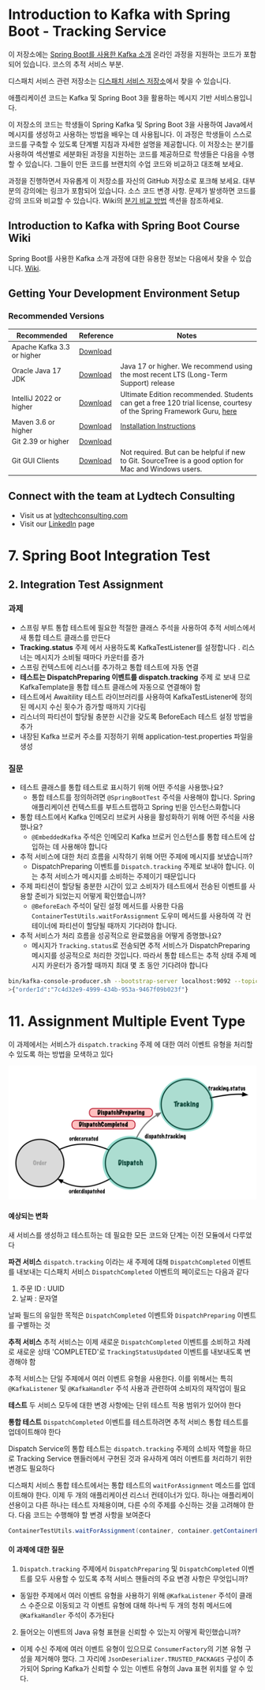 # Introduction to Kafka with Spring Boot - Tracking Service

이 저장소에는 [Spring Boot를 사용한 Kafka 소개](https://www.udemy.com/course/introduction-to-kafka-with-spring-boot/?referralCode=15118530CA63AD1AF16D) 온라인 과정을 지원하는 코드가 포함되어 있습니다. 코스의 추적 서비스 부분.

디스패치 서비스 관련 저장소는 [디스패치 서비스 저장소](https://github.com/lydtechconsulting/introduction-to-kafka-with-spring-boot)에서 찾을 수 있습니다.

애플리케이션 코드는 Kafka 및 Spring Boot 3을 활용하는 메시지 기반 서비스용입니다.

이 저장소의 코드는 학생들이 Spring Kafka 및 Spring Boot 3을 사용하여 Java에서 메시지를 생성하고 사용하는 방법을 배우는 데 사용됩니다.
이 과정은 학생들이 스스로 코드를 구축할 수 있도록 단계별 지침과 자세한 설명을 제공합니다.
이 저장소는 분기를 사용하여 섹션별로 세분화된 과정을 지원하는 코드를 제공하므로 학생들은 다음을 수행할 수 있습니다.
그들이 만든 코드를 브랜치의 수업 코드와 비교하고 대조해 보세요.

과정을 진행하면서 자유롭게 이 저장소를 자신의 GitHub 저장소로 포크해 보세요. 대부분의 강의에는 링크가 포함되어 있습니다.
소스 코드 변경 사항. 문제가 발생하면 코드를 강의 코드와 비교할 수 있습니다. Wiki의 [분기 비교 방법](https://github.com/lydtechconsulting/introduction-to-kafka-with-spring-boot/wiki#how-to-compare-branches) 섹션을 참조하세요.

## Introduction to Kafka with Spring Boot Course Wiki
Spring Boot를 사용한 Kafka 소개 과정에 대한 유용한 정보는 다음에서 찾을 수 있습니다. [Wiki](https://github.com/lydtechconsulting/introduction-to-kafka-with-spring-boot/wiki).


## Getting Your Development Environment Setup
### Recommended Versions
| Recommended                | Reference                                                             | Notes                                                                                                                                                                                                                                                          |
|----------------------------|-----------------------------------------------------------------------|----------------------------------------------------------------------------------------------------------------------------------------------------------------------------------------------------------------------------------------------------------------|
| Apache Kafka 3.3 or higher | [Download](https://kafka.apache.org/downloads)                        |                                                                                                                                                                                    |
| Oracle Java 17 JDK         | [Download](https://www.oracle.com/java/technologies/downloads/#java17) | Java 17 or higher. We recommend using the most recent LTS (Long-Term Support) release                                                                                                                                                                          |
| IntelliJ 2022 or higher    | [Download](https://www.jetbrains.com/idea/download/)                  | Ultimate Edition recommended. Students can get a free 120 trial license, courtesy of the Spring Framework Guru, [here](https://github.com/springframeworkguru/spring5webapp/wiki/Which-IDE-to-Use%3F#how-do-i-get-the-free-120-day-trial-to-intellij-ultimate) |
| Maven 3.6 or higher        | [Download](https://maven.apache.org/download.cgi)                     | [Installation Instructions](https://maven.apache.org/install.html)                                                                                                                                                                                             |                                                                                                                 | **Note:** Use Version 5 or higher if using Java 11                                                                                                                                                                     |
| Git 2.39 or higher         | [Download](https://git-scm.com/downloads)                             |                                                                                                                                                                                                                                                                | 
| Git GUI Clients            | [Download](https://git-scm.com/downloads/guis)                        | Not required. But can be helpful if new to Git. SourceTree is a good option for Mac and Windows users.                                                                                                                                                         |

## Connect with the team at Lydtech Consulting
* Visit us at [lydtechconsulting.com](https://www.lydtechconsulting.com/)
* Visit our [LinkedIn](https://www.linkedin.com/company/lydtech-consulting) page


# 7. Spring Boot Integration Test
## 2. Integration Test Assignment

### 과제
- 스프링 부트 통합 테스트에 필요한 적절한 클래스 주석을 사용하여 추적 서비스에서 새 통합 테스트 클래스를 만든다
- **Tracking.status** 주제 에서 사용하도록 KafkaTestListener를 설정합니다 . 리스너는 메시지가 소비될 때마다 카운터를 증가
- 스프링 컨텍스트에 리스너를 추가하고 통합 테스트에 자동 연결
- **테스트는 DispatchPreparing 이벤트를 dispatch.tracking** 주제 로 보내 므로 KafkaTemplate을 통합 테스트 클래스에 자동으로 연결해야 함
- 테스트에서 Awaitility 테스트 라이브러리를 사용하여 KafkaTestListener에 정의된 메시지 수신 횟수가 증가할 때까지 기다림
- 리스너의 파티션이 할당될 충분한 시간을 갖도록 BeforeEach 테스트 설정 방법을 추가
- 내장된 Kafka 브로커 주소를 지정하기 위해 application-test.properties 파일을 생성

### 질문
- 테스트 클래스를 통합 테스트로 표시하기 위해 어떤 주석을 사용했나요?
    - 통합 테스트를 정의하려면 `@SpringBootTest` 주석을 사용해야 합니다. Spring 애플리케이션 컨텍스트를 부트스트랩하고 Spring 빈을 인스턴스화합니다
- 통합 테스트에서 Kafka 인메모리 브로커 사용을 활성화하기 위해 어떤 주석을 사용했나요?
    - `@EmbeddedKafka` 주석은 인메모리 Kafka 브로커 인스턴스를 통합 테스트에 삽입하는 데 사용해야 합니다
- 추적 서비스에 대한 처리 흐름을 시작하기 위해 어떤 주제에 메시지를 보냈습니까?
    - DispatchPreparing 이벤트를 `Dispatch.tracking` 주제로 보내야 합니다. 이는 추적 서비스가 메시지를 소비하는 주제이기 때문입니다
- 주제 파티션이 할당될 충분한 시간이 있고 소비자가 테스트에서 전송된 이벤트를 사용할 준비가 되었는지 어떻게 확인했습니까?
    - `@BeforeEach` 주석이 달린 설정 메서드를 사용한 다음 `ContainerTestUtils.waitForAssignment` 도우미 메서드를 사용하여 각 컨테이너에 파티션이 할당될 때까지 기다려야 합니다.
- 추적 서비스가 처리 흐름을 성공적으로 완료했음을 어떻게 증명했나요?
    - 메시지가 `Tracking.status`로 전송되면 추적 서비스가 DispatchPreparing 메시지를 성공적으로 처리한 것입니다. 따라서 통합 테스트는 추적 상태 주제 메시지 카운터가 증가할 때까지 최대 몇 초 동안 기다려야 합니다

```bash
bin/kafka-console-producer.sh --bootstrap-server localhost:9092 --topic dispatch.tracking
>{"orderId":"7c4d32e9-4999-434b-953a-9467f09b023f"}
```

# 11. Assignment Multiple Event Type

이 과제에서는 서비스가 `dispatch.tracking` 주제 에 대한 여러 이벤트 유형을 처리할 수 있도록 하는 방법을 모색하고 있다

![](attachments/20231231113737.png)

#### 예상되는 변화
새 서비스를 생성하고 테스트하는 데 필요한 모든 코드와 단계는 이전 모듈에서 다루었다

**파견 서비스**
`dispatch.tracking` 이라는 새 주제에 대해 `DispatchCompleted` 이벤트를 내보내는 디스패치 서비스
`DispatchCompleted` 이벤트의 페이로드는 다음과 같다

1. 주문 ID : UUID
2. 날짜 : 문자열

날짜 필드의 유일한 목적은 `DispatchCompleted` 이벤트와 `DispatchPreparing` 이벤트를 구별하는 것

**추적 서비스**
추적 서비스는 이제 새로운 `DispatchCompleted` 이벤트를 소비하고 차례로 새로운 상태 'COMPLETED'로 `TrackingStatusUpdated` 이벤트를 내보내도록 변경해야 함

추적 서비스는 단일 주제에서 여러 이벤트 유형을 사용한다. 이를 위해서는 특히 `@KafkaListener` 및 `@KafkaHandler` 주석 사용과 관련하여 소비자의 재작업이 필요

**테스트**
두 서비스 모두에 대한 변경 사항에는 단위 테스트 적용 범위가 있어야 한다

**통합 테스트**
`DispatchCompleted` 이벤트를 테스트하려면 추적 서비스 통합 테스트를 업데이트해야 한다

Dispatch Service의 통합 테스트는 `dispatch.tracking` 주제의 소비자 역할을 하므로 Tracking Service 핸들러에서 구현된 것과 유사하게 여러 이벤트를 처리하기 위한 변경도 필요하다

디스패치 서비스 통합 테스트에서는 통합 테스트의 `waitForAssignment` 메소드를 업데이트해야 한다. 이제 두 개의 애플리케이션 리스너 컨테이너가 있다. 하나는 애플리케이션용이고 다른 하나는 테스트 자체용이며, 다른 수의 주제를 수신하는 것을 고려해야 한다. 다음 코드는 수행해야 할 변경 사항을 보여준다

```java
ContainerTestUtils.waitForAssignment(container, container.getContainerProperties().getTopics().length * embeddedKafkaBroker.getPartitionsPerTopic()));
```

#### 이 과제에 대한 질문
1. `Dispatch.tracking` 주제에서 `DispatchPreparing` 및 `DispatchCompleted` 이벤트를 모두 사용할 수 있도록 추적 서비스 핸들러의 주요 변경 사항은 무엇입니까?
  - 동일한 주제에서 여러 이벤트 유형을 사용하기 위해 `@KafkaListener` 주석이 클래스 수준으로 이동되고 각 이벤트 유형에 대해 하나씩 두 개의 청취 메서드에 `@KafkaHandler` 주석이 추가된다
2. 들어오는 이벤트의 Java 유형 표현을 신뢰할 수 있는지 어떻게 확인했습니까?
  - 이제 수신 주제에 여러 이벤트 유형이 있으므로 `ConsumerFactory`의 기본 유형 구성을 제거해야 했다. 그 자리에 `JsonDeserializer.TRUSTED_PACKAGES` 구성이 추가되어 Spring Kafka가 신뢰할 수 있는 이벤트 유형의 Java 표현 위치를 알 수 있다.